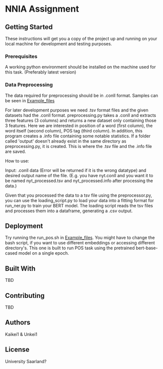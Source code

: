 # NNIA Assignment



## Getting Started

These instructions will get you a copy of the project up and running on your local machine for development and testing purposes. 

### Prerequisites

A working python environment should be installed on the machine used for this task. (Preferably latest version) 

### Data Preprocessing

The data required for preprocessing should be in .conll format. Samples can be seen in [Example_files](https://github.com/Kaikei1/NN_Project/tree/main/example%20files)

For later development purposes we need .tsv format files and the given datasets had the .conll format.
preprocessing.py takes a .conll and extracts three features (3 columns) and returns a new dataset only containing those 3 features. Here we are interested in position of a word (first column), the word itself (second column), POS tag (third column). In addition, this program creates a .info file containing some notable statistics. If a folder called 'output' doesn't already exist in the same directory as preprocessing.py, it is created. This is where the .tsv file and the .info file are saved.

How to use: 

Input: .conll data (Error will be returned if it is the wrong datatype) and desired output name of the file. (E.g. you have nyt.conll and you want it to be named nyt_processed.tsv and nyt_processed.info after processing the data.)

Given that you processed the data to a tsv file using the preprocessor.py, you can use the loading_script.py to load your data into a fitting format for run_ner.py to train your BERT model. 
The loading script reads the tsv files and processes them into a dataframe, generating a .csv output.

## Deployment


Try running the run_pos.sh in [Example_files](https://github.com/Kaikei1/NN_Project/tree/main/example%20files). You might have to change the bash script, if you want to use different embeddings or accessing different directory's.
This one is built to run POS task using the pretrained bert-base-cased model on a single epoch.

## Built With

TBD

## Contributing

TBD


## Authors

Kaikei1 & Unkei1

## License

University Saarland? 

